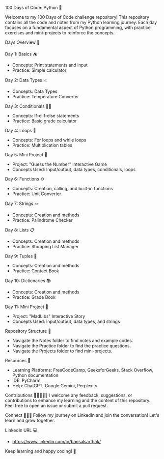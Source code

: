 100 Days of Code: Python 🐍

Welcome to my 100 Days of Code challenge repository! 
This repository contains all the code and notes from my Python learning journey. 
Each day focuses on a fundamental aspect of Python programming, with practice exercises and mini-projects to reinforce the concepts.


Days Overview 📅

Day 1: Basics ⛺️
- Concepts: Print statements and input
- Practice: Simple calculator

Day 2: Data Types 📈
- Concepts: Data Types
- Practice: Temperature Converter

Day 3: Conditionals ☝🏻
- Concepts: If-elif-else statements
- Practice: Basic grade calculator

Day 4: Loops 🔁
- Concepts: For loops and while loops
- Practice: Multiplication tables

Day 5: Mini Project 🎳
- Project: "Guess the Number" Interactive Game
- Concepts Used: Input/output, data types, conditionals, loops

Day 6: Functions ⚙️
- Concepts: Creation, calling, and built-in functions
- Practice: Unit Converter

Day 7: Strings 🪢
- Concepts: Creation and methods
- Practice: Palindrome Checker

Day 8: Lists 📋
- Concepts: Creation and methods
- Practice: Shopping List Manager

Day 9: Tuples 🎢
- Concepts: Creation and methods
- Practice: Contact Book

Day 10: Dictionaries 📚
- Concepts: Creation and methods
- Practice: Grade Book

Day 11: Mini Project 🎳
- Project: "MadLibs" Interactive Story
- Concepts Used: Input/output, data types, and strings

  
Repository Structure 🕋
- Navigate the Notes folder to find notes and example codes.
- Navigate the Practice folder to find the practice questions.
- Navigate the Projects folder to find mini-projects.


Resources 🛜
- Learning Platforms: FreeCodeCamp, GeeksforGeeks, Stack Overflow, Python documentation
- IDE: PyCharm
- Help: ChatGPT, Google Gemini, Perplexity


Contributions 👨🏻‍🤝‍👨🏼
I welcome any feedback, suggestions, or contributions to enhance my learning and the content of this repository. 
Feel free to open an issue or submit a pull request.


Connect 💁🏻‍♂️
Follow my journey on LinkedIn and join the conversation! 
Let's learn and grow together.

LinkedIn URL 💻
- https://www.linkedin.com/in/bansalsarthak/


Keep learning and happy coding! 🎯
